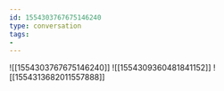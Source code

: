 ```yaml
---
id: 1554303767675146240
type: conversation
tags:
- 
---
```

![[1554303767675146240]]
![[1554309360481841152]]
![[1554313682011557888]]

